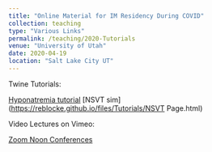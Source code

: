 ```yaml
---
title: "Online Material for IM Residency During COVID"
collection: teaching
type: "Various Links"
permalink: /teaching/2020-Tutorials
venue: "University of Utah"
date: 2020-04-19
location: "Salt Lake City UT"
---
```


Twine Tutorials:

[Hyponatremia tutorial](https://reblocke.github.io/files/Tutorials/Hyponatremia.html)
[NSVT sim](https://reblocke.github.io/files/Tutorials/NSVT Page.html)

Video Lectures on Vimeo:

[Zoom Noon Conferences](https://vimeo.com/channels/1565556)
